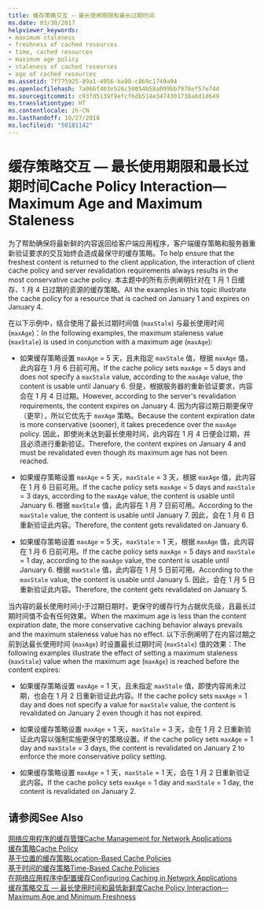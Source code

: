 ```yaml
---
title: 缓存策略交互 — 最长使用期限和最长过期时间
ms.date: 03/30/2017
helpviewer_keywords:
- maximum staleness
- freshness of cached resources
- time, cached resources
- maximum age policy
- staleness of cached resources
- age of cached resources
ms.assetid: 7f775925-89a1-4956-ba90-c869c1749a94
ms.openlocfilehash: 7a066f403e526c50054b58a099bb7978ef57e74d
ms.sourcegitcommit: c93fd5139f9efcf6db514e3474301738a6d1d649
ms.translationtype: HT
ms.contentlocale: zh-CN
ms.lasthandoff: 10/27/2018
ms.locfileid: "50181142"
---
```

# <a name="cache-policy-interactionmaximum-age-and-maximum-staleness"></a><span data-ttu-id="5a7a1-102">缓存策略交互 — 最长使用期限和最长过期时间</span><span class="sxs-lookup"><span data-stu-id="5a7a1-102">Cache Policy Interaction—Maximum Age and Maximum Staleness</span></span>
<span data-ttu-id="5a7a1-103">为了帮助确保将最新鲜的内容返回给客户端应用程序，客户端缓存策略和服务器重新验证要求的交互始终会造成最保守的缓存策略。</span><span class="sxs-lookup"><span data-stu-id="5a7a1-103">To help ensure that the freshest content is returned to the client application, the interaction of client cache policy and server revalidation requirements always results in the most conservative cache policy.</span></span> <span data-ttu-id="5a7a1-104">本主题中的所有示例阐明针对在 1 月 1 日缓存、1 月 4 日过期的资源的缓存策略。</span><span class="sxs-lookup"><span data-stu-id="5a7a1-104">All the examples in this topic illustrate the cache policy for a resource that is cached on January 1 and expires on January 4.</span></span>  
  
 <span data-ttu-id="5a7a1-105">在以下示例中，结合使用了最长过期时间值 (`maxStale`) 与最长使用时间 (`maxAge`)：</span><span class="sxs-lookup"><span data-stu-id="5a7a1-105">In the following examples, the maximum staleness value (`maxStale`) is used in conjunction with a maximum age (`maxAge`):</span></span>  
  
-   <span data-ttu-id="5a7a1-106">如果缓存策略设置 `maxAge` = 5 天，且未指定 `maxStale` 值，根据 `maxAge` 值，此内容在 1 月 6 日前可用。</span><span class="sxs-lookup"><span data-stu-id="5a7a1-106">If the cache policy sets `maxAge` = 5 days and does not specify a `maxStale` value, according to the `maxAge` value, the content is usable until January 6.</span></span> <span data-ttu-id="5a7a1-107">但是，根据服务器的重新验证要求，内容会在 1 月 4 日过期。</span><span class="sxs-lookup"><span data-stu-id="5a7a1-107">However, according to the server's revalidation requirements, the content expires on January 4.</span></span> <span data-ttu-id="5a7a1-108">因为内容过期日期更保守（更早），所以它优先于 `maxAge` 策略。</span><span class="sxs-lookup"><span data-stu-id="5a7a1-108">Because the content expiration date is more conservative (sooner), it takes precedence over the `maxAge` policy.</span></span> <span data-ttu-id="5a7a1-109">因此，即使尚未达到最长使用时间，此内容在 1 月 4 日便会过期，并且必须进行重新验证。</span><span class="sxs-lookup"><span data-stu-id="5a7a1-109">Therefore, the content expires on January 4 and must be revalidated even though its maximum age has not been reached.</span></span>  
  
-   <span data-ttu-id="5a7a1-110">如果缓存策略设置 `maxAge` = 5 天，`maxStale` = 3 天，根据 `maxAge` 值，此内容在 1 月 6 日前可用。</span><span class="sxs-lookup"><span data-stu-id="5a7a1-110">If the cache policy sets `maxAge` = 5 days and `maxStale` = 3 days, according to the `maxAge` value, the content is usable until January 6.</span></span> <span data-ttu-id="5a7a1-111">根据 `maxStale` 值，此内容在 1 月 7 日前可用。</span><span class="sxs-lookup"><span data-stu-id="5a7a1-111">According to the `maxStale` value, the content is usable until January 7.</span></span> <span data-ttu-id="5a7a1-112">因此，会在 1 月 6 日重新验证此内容。</span><span class="sxs-lookup"><span data-stu-id="5a7a1-112">Therefore, the content gets revalidated on January 6.</span></span>  
  
-   <span data-ttu-id="5a7a1-113">如果缓存策略设置 `maxAge` = 5 天，`maxStale` = 1 天，根据 `maxAge` 值，此内容在 1 月 6 日前可用。</span><span class="sxs-lookup"><span data-stu-id="5a7a1-113">If the cache policy sets `maxAge` = 5 days and `maxStale` = 1 day, according to the `maxAge` value, the content is usable until January 6.</span></span> <span data-ttu-id="5a7a1-114">根据 `maxStale` 值，此内容在 1 月 5 日前可用。</span><span class="sxs-lookup"><span data-stu-id="5a7a1-114">According to the `maxStale` value, the content is usable until January 5.</span></span> <span data-ttu-id="5a7a1-115">因此，会在 1 月 5 日重新验证此内容。</span><span class="sxs-lookup"><span data-stu-id="5a7a1-115">Therefore, the content gets revalidated on January 5.</span></span>  
  
 <span data-ttu-id="5a7a1-116">当内容的最长使用时间小于过期日期时，更保守的缓存行为占据优先级，且最长过期时间值不会有任何效果。</span><span class="sxs-lookup"><span data-stu-id="5a7a1-116">When the maximum age is less than the content expiration date, the more conservative caching behavior always prevails and the maximum staleness value has no effect.</span></span> <span data-ttu-id="5a7a1-117">以下示例阐明了在内容过期之前到达最长使用时间 (`maxAge`) 时设置最长过期时间 (`maxStale`) 值的效果：</span><span class="sxs-lookup"><span data-stu-id="5a7a1-117">The following examples illustrate the effect of setting a maximum staleness (`maxStale`) value when the maximum age (`maxAge`) is reached before the content expires:</span></span>  
  
-   <span data-ttu-id="5a7a1-118">如果缓存策略设置 `maxAge` = 1 天，且未指定 `maxStale` 值，即使内容尚未过期，也会在 1 月 2 日重新验证此内容。</span><span class="sxs-lookup"><span data-stu-id="5a7a1-118">If the cache policy sets `maxAge` = 1 day and does not specify a value for `maxStale` value, the content is revalidated on January 2 even though it has not expired.</span></span>  
  
-   <span data-ttu-id="5a7a1-119">如果设缓存策略设置 `maxAge` = 1 天，`maxStale` = 3 天，会在 1 月 2 日重新验证此内容以强制实施更保守的策略设置。</span><span class="sxs-lookup"><span data-stu-id="5a7a1-119">If the cache policy sets `maxAge` = 1 day and `maxStale` = 3 days, the content is revalidated on January 2 to enforce the more conservative policy setting.</span></span>  
  
-   <span data-ttu-id="5a7a1-120">如果缓存策略设置 `maxAge` = 1 天，`maxStale` = 1 天，会在 1 月 2 日重新验证此内容。</span><span class="sxs-lookup"><span data-stu-id="5a7a1-120">If the cache policy sets `maxAge` = 1 day and `maxStale` = 1 day, the content is revalidated on January 2.</span></span>  
  
## <a name="see-also"></a><span data-ttu-id="5a7a1-121">请参阅</span><span class="sxs-lookup"><span data-stu-id="5a7a1-121">See Also</span></span>  
 [<span data-ttu-id="5a7a1-122">网络应用程序的缓存管理</span><span class="sxs-lookup"><span data-stu-id="5a7a1-122">Cache Management for Network Applications</span></span>](../../../docs/framework/network-programming/cache-management-for-network-applications.md)  
 [<span data-ttu-id="5a7a1-123">缓存策略</span><span class="sxs-lookup"><span data-stu-id="5a7a1-123">Cache Policy</span></span>](../../../docs/framework/network-programming/cache-policy.md)  
 [<span data-ttu-id="5a7a1-124">基于位置的缓存策略</span><span class="sxs-lookup"><span data-stu-id="5a7a1-124">Location-Based Cache Policies</span></span>](../../../docs/framework/network-programming/location-based-cache-policies.md)  
 [<span data-ttu-id="5a7a1-125">基于时间的缓存策略</span><span class="sxs-lookup"><span data-stu-id="5a7a1-125">Time-Based Cache Policies</span></span>](../../../docs/framework/network-programming/time-based-cache-policies.md)  
 [<span data-ttu-id="5a7a1-126">在网络应用程序中配置缓存</span><span class="sxs-lookup"><span data-stu-id="5a7a1-126">Configuring Caching in Network Applications</span></span>](../../../docs/framework/network-programming/configuring-caching-in-network-applications.md)  
 [<span data-ttu-id="5a7a1-127">缓存策略交互 — 最长使用时间和最低新鲜度</span><span class="sxs-lookup"><span data-stu-id="5a7a1-127">Cache Policy Interaction—Maximum Age and Minimum Freshness</span></span>](../../../docs/framework/network-programming/cache-policy-interaction-maximum-age-and-minimum-freshness.md)
